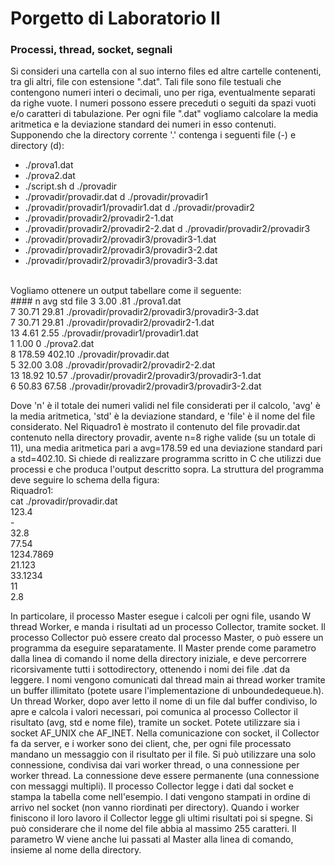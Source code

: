 # Porgetto di Laboratorio II
### Processi, thread, socket, segnali<br>
Si consideri una cartella con al suo interno files ed altre cartelle contenenti, tra gli altri, file con estensione ".dat". Tali file sono file testuali che contengono numeri interi o decimali, uno per riga, eventualmente separati da righe vuote. I numeri possono essere preceduti o seguiti da spazi vuoti e/o caratteri di tabulazione. Per ogni file ".dat" vogliamo calcolare la media aritmetica e la deviazione standard dei numeri in esso contenuti.
Supponendo che la directory corrente '.' contenga i seguenti file (-) e directory (d):<br>
- ./prova1.dat
- ./prova2.dat
- ./script.sh
d ./provadir
- ./provadir/provadir.dat
d ./provadir/provadir1
- ./provadir/provadir1/provadir1.dat
d ./provadir/provadir2
- ./provadir/provadir2/provadir2-1.dat
- ./provadir/provadir2/provadir2-2.dat
d ./provadir/provadir2/provadir3
- ./provadir/provadir2/provadir3/provadir3-1.dat
- ./provadir/provadir2/provadir3/provadir3-2.dat
- ./provadir/provadir2/provadir3/provadir3-3.dat
<br>
Vogliamo ottenere un output tabellare come il seguente:<br>
#### n avg std file
3 3.00 .81 ./prova1.dat<br>
7 30.71 29.81 ./provadir/provadir2/provadir3/provadir3-3.dat<br>
7 30.71 29.81 ./provadir/provadir2/provadir2-1.dat<br>
13 4.61 2.55 ./provadir/provadir1/provadir1.dat<br>
1 1.00 0 ./prova2.dat<br>
8 178.59 402.10 ./provadir/provadir.dat<br>
5 32.00 3.08 ./provadir/provadir2/provadir2-2.dat<br>
13 18.92 10.57 ./provadir/provadir2/provadir3/provadir3-1.dat<br>
6 50.83 67.58 ./provadir/provadir2/provadir3/provadir3-2.dat<br>

Dove 'n' è il totale dei numeri validi nel file considerati per il calcolo, 'avg' è la media aritmetica, 'std' è la deviazione standard, e 'file' è il nome del file considerato. Nel Riquadro1 è mostrato il contenuto del file provadir.dat contenuto nella directory provadir, avente n=8 righe valide (su un totale di 11), una media aritmetica pari a avg=178.59 ed una deviazione standard pari a std=402.10.
Si chiede di realizzare programma scritto in C che utilizzi due processi e che produca l'output descritto sopra. La struttura del programma deve seguire lo schema della figura:<br>
Riquadro1:<br>
cat ./provadir/provadir.dat<br>
123.4<br>
-<br>
32.8<br>
77.54<br>
1234.7869<br>
21.123<br>
33.1234<br>
11<br>
2.8<br>

In particolare, il processo Master esegue i calcoli per ogni file, usando W thread Worker, e manda i risultati ad un processo Collector, tramite socket. Il processo Collector può essere creato dal processo Master, o può essere un programma da eseguire separatamente. Il Master prende come parametro dalla linea di comando il nome della directory iniziale, e deve percorrere ricorsivamente tutti i sottodirectory, ottenendo i nomi dei file .dat da leggere. I nomi vengono comunicati dal thread main ai thread worker tramite un buffer illimitato (potete usare l'implementazione di unboundedequeue.h). Un thread Worker, dopo aver letto il nome di un file dal buffer condiviso, lo apre e calcola i valori necessari, poi comunica al processo Collector il risultato (avg, std e nome file), tramite un socket. Potete utilizzare sia i socket AF_UNIX che AF_INET. Nella comunicazione con socket, il Collector fa da server, e i worker sono dei client, che, per ogni file processato mandano un messaggio con il risultato per il file. Si può utilizzare una solo connessione, condivisa dai vari worker thread, o una connessione per worker thread. La connessione deve essere permanente (una connessione con messaggi multipli). Il processo Collector legge i dati dal socket e stampa la tabella come nell'esempio. I dati vengono stampati in ordine di arrivo nel socket (non vanno riordinati per directory). Quando i worker finiscono il loro lavoro il Collector legge gli ultimi risultati poi si spegne.
Si può considerare che il nome del file abbia al massimo 255 caratteri. Il parametro W viene anche lui passati al Master alla linea di comando, insieme al nome della directory.

